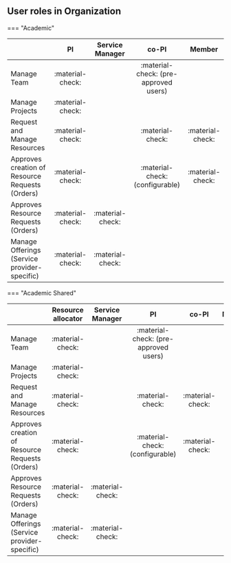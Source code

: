 ## User roles in Organization

=== "Academic"

| | PI | Service Manager | co-PI | Member |
| --- | :----: | :----: | :----: | :----: |
| Manage Team | :material-check:  | | :material-check: (pre-approved users) |
| Manage Projects | :material-check: | | |
| Request and Manage Resources | :material-check: | | :material-check: | :material-check: |
| Approves creation of Resource Requests (Orders) | :material-check: | | :material-check: (configurable) | :material-check: |
| Approves Resource Requests (Orders) | :material-check: | :material-check: | | |
| Manage Offerings (Service provider-specific) | :material-check: | :material-check: | |

=== "Academic Shared"

| | Resource allocator | Service Manager | PI | co-PI | Member |
| --- | :----: | :----: | :----: | :----: | :----: |
| Manage Team | :material-check:  | | :material-check: (pre-approved users) | | |
| Manage Projects | :material-check: | | | | |
| Request and Manage Resources | :material-check: | | :material-check: | :material-check: | |
| Approves creation of Resource Requests (Orders) | :material-check: | | :material-check: (configurable) | :material-check: |
| Approves Resource Requests (Orders) | :material-check: | :material-check: | | |
| Manage Offerings (Service provider-specific) | :material-check: | :material-check: | | | |

